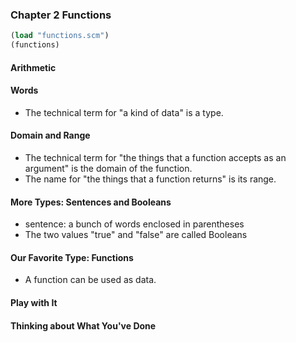### Chapter 2 Functions
```Scheme
(load "functions.scm")
(functions)
```

#### Arithmetic

#### Words
* The technical term for "a kind of data" is a type.

#### Domain and Range
* The technical term for "the things that a function accepts as an argument" is the domain of the function.
* The name for "the things that a function returns" is its range.

#### More Types: Sentences and Booleans
* sentence: a bunch of words enclosed in parentheses
* The two values "true" and "false" are called Booleans

#### Our Favorite Type: Functions
* A function can be used as data.

#### Play with It

#### Thinking about What You've Done
